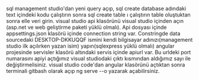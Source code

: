 sql management studio'dan yeni query açıp, sql create database adındaki text içindeki kodu çalıştırın sonra sql create table ı çalıştırın table oluştuktan sonra elle veri girin. 
visual studio api klasörünü visual studio içinden açın (asp.net ve web geliştirme paketi yüklü olmalı). Api dosyası içinde  appsettings.json klasörü içinde connection string var. Constringde data sourcedaki DESKTOP-DKKUQQF ismini kendi bilgisayar adınızı(management studio ilk açılırken yazan isim) yapın(sqlexpress yüklü olmalı)
angular projesinde servisler klasörü altındaki servis içinde apiurl var. Bu urldeki port numarasını apiyi açtığımız visual studiodaki çıktı kısmından aldığımız sayı ile değiştirmelisiniz.
visual studio code'dan angular klasörünü açtıktan sonra terminali gitbash olarak açıp ng serve --o yazarak açabilirsiniz.
